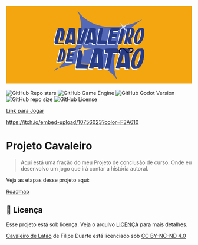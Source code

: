 <img src="splashart.png" alt="Splash Art do jogo">

![GitHub Repo stars](https://img.shields.io/github/stars/FilipeVDuarte/ProjetoCavaleiro)
![GitHub Game Engine](https://img.shields.io/badge/Godot%20Engine-478CBF?logo=godotengine&logoColor=fff&style=flat)
![GitHub Godot Version](https://img.shields.io/badge/Godot-v4.2-informational)
![GitHub repo size](https://img.shields.io/github/repo-size/FilipeVDuarte/ProjetoCavaleiro)
![GitHub License](https://img.shields.io/github/license/FilipeVDuarte/ProjetoCavaleiro)

[Link para Jogar](https://pipoodid.itch.io/cavaleiro-de-latao)

https://itch.io/embed-upload/10756023?color=F3A610

# Projeto Cavaleiro
> Aqui está uma fração do meu Projeto de conclusão de curso. Onde eu desenvolvo um jogo que irá contar a história autoral.

Veja as etapas desse projeto aqui:

[Roadmap](ROADMAP.md)

## 📝 Licença

Esse projeto está sob licença. Veja o arquivo [LICENÇA](LICENSE.md) para mais detalhes.

<p xmlns:cc="http://creativecommons.org/ns#" xmlns:dct="http://purl.org/dc/terms/"><a property="dct:title" rel="cc :attributionURL" href="https://github.com/FilipeVDuarte/ProjetoCavaleiro">Cavaleiro de Latão</a> de <span property="cc:attributionName">Filipe Duarte</span> está licenciado sob <a href= "https://creativecommons.org/licenses/by-nc-nd/4.0/?ref=chooser-v1" target="_blank" rel="license noopener noreferrer" style="display:inline-block;">CC BY-NC-ND 4.0<img style="height:22px!important;margin-left:3px;vertical-align:text-bottom;" src="https://mirrors.creativecommons.org/presskit/icons/cc.svg?ref=chooser-v1" alt=""><img style="height:22px!important;margin-left:3px;vertical -align:texto inferior;" src="https://mirrors.creativecommons.org/presskit/icons/by.svg?ref=chooser-v1" alt=""><img style="height:22px!important;margin-left:3px;vertical -align:texto inferior;" src="https://mirrors.creativecommons.org/presskit/icons/nc.svg?ref=chooser-v1" alt=""><img style="height:22px!important;margin-left:3px;vertical -align:texto inferior;" src="https://mirrors.creativecommons.org/presskit/icons/nd.svg?ref=chooser-v1" alt=""></a></p>
